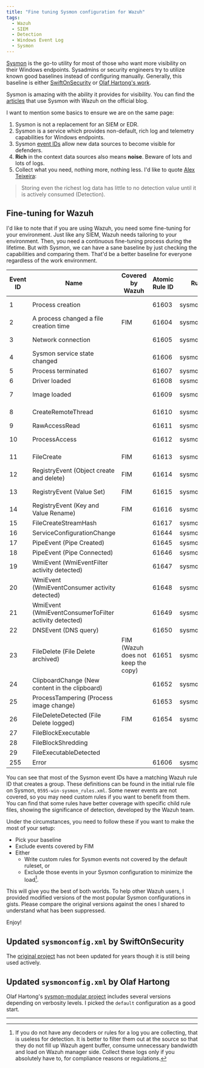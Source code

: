 ```yaml
---
title: "Fine tuning Sysmon configuration for Wazuh"
tags:
  - Wazuh
  - SIEM
  - Detection
  - Windows Event Log
  - Sysmon
---
```


[Sysmon](https://learn.microsoft.com/en-us/sysinternals/downloads/sysmon) is the go-to utility for most of those who want more visibility on their Windows endpoints. Sysadmins or security engineers try to utilize known good baselines instead of configuring manually. Generally, this baseline is either [SwiftOnSecurity](https://github.com/SwiftOnSecurity/sysmon-config) or [Olaf Hartong's work](https://github.com/olafhartong/sysmon-modular).

Sysmon is amazing with the ability it provides for visibility. You can find the [articles](https://wazuh.com/search/?s=sysmon) that use Sysmon with Wazuh on the official blog.

I want to mention some basics to ensure we are on the same page:

1. Sysmon is not a replacement for an SIEM or EDR.
2. Sysmon is a service which provides non-default, rich log and telemetry capabilities for Windows endpoints.
3. Sysmon [event IDs](https://learn.microsoft.com/en-us/sysinternals/downloads/sysmon#events) allow new data sources to become visible for defenders.
4. **Rich** in the context data sources also means **noise**. Beware of lots and lots of logs.
5. Collect what you need, nothing more, nothing less. I'd like to quote [Alex Teixeira](https://detect.fyi/sysmon-a-viable-alternative-to-edr-44d4fbe5735a):

> Storing even the richest log data has little to no detection value until it is actively consumed (Detection).

## Fine-tuning for Wazuh

I'd like to note that if you are using Wazuh, you need some fine-tuning for your environment. Just like any SIEM, Wazuh needs tailoring to your environment. Then, you need a continuous fine-tuning process during the lifetime. But with Sysmon, we can have a sane baseline by just checking the capabilities and comparing them. That'd be a better baseline for everyone regardless of the work environment.

| Event ID | Name | Covered by Wazuh | Atomic Rule ID | Rule Group | Child rule files |
|---|---|---|---|---|---|
| 1 | Process creation || 61603 | sysmon_event1 | 0800-sysmon_id_1.xml |
| 2 | A process changed a file creation time | FIM | 61604 | sysmon_event_2 ||
| 3 | Network connection || 61605 | sysmon_event3 | 0810-sysmon_id_3.xml |
| 4 | Sysmon service state changed || 61606 | sysmon_event4 ||
| 5 | Process terminated || 61607 | sysmon_event5 ||
| 6 | Driver loaded || 61608 | sysmon_event6 ||
| 7 | Image loaded || 61609 | sysmon_event7 | 0820-sysmon_id_7.xml |
| 8 | CreateRemoteThread || 61610 | sysmon_event8 | 0870-sysmon_id_8.xml |
| 9 | RawAccessRead || 61611 | sysmon_event9 ||
| 10 | ProcessAccess || 61612 | sysmon_event_10 | 0945-sysmon_id_10.xml |
| 11 | FileCreate | FIM | 61613 | sysmon_event_11 | 0830-sysmon_id_11.xml |
| 12 | RegistryEvent (Object create and delete) | FIM | 61614 | sysmon_event_12 ||
| 13 | RegistryEvent (Value Set) | FIM | 61615 | sysmon_event_13 | 0860-sysmon_id_13.xml |
| 14 | RegistryEvent (Key and Value Rename) | FIM | 61616 | sysmon_event_14 ||
| 15 | FileCreateStreamHash || 61617 | sysmon_event_15 ||
| 16 | ServiceConfigurationChange || 61644 | sysmon_event_16 ||
| 17 | PipeEvent (Pipe Created) || 61645 | sysmon_event_17 ||
| 18 | PipeEvent (Pipe Connected) || 61646 | sysmon_event_18 ||
| 19 | WmiEvent (WmiEventFilter activity detected) || 61647 | sysmon_event_19 ||
| 20 | WmiEvent (WmiEventConsumer activity detected) || 61648 | sysmon_event_20 | 0950-sysmon_id_20.xml |
| 21 | WmiEvent (WmiEventConsumerToFilter activity detected) || 61649 | sysmon_event_21 ||
| 22 | DNSEvent (DNS query) || 61650 | sysmon_event_22 ||
| 23 | FileDelete (File Delete archived) | FIM (Wazuh does not keep the copy) | 61651 | sysmon_event_23 ||
| 24 | ClipboardChange (New content in the clipboard) || 61652 | sysmon_event_24 ||
| 25 | ProcessTampering (Process image change) || 61653 | sysmon_event_25 ||
| 26 | FileDeleteDetected (File Delete logged) | FIM | 61654 | sysmon_event_26 ||
| 27 | FileBlockExecutable |||||
| 28 | FileBlockShredding |||||
| 29 | FileExecutableDetected |||||
| 255 | Error || 61606 | sysmon_event_255 ||

You can see that most of the Sysmon event IDs have a matching Wazuh rule ID that creates a group. These definitions can be found in the initial rule file on Sysmon, `0595-win-sysmon_rules.xml`. Some newer events are not covered, so you may need custom rules if you want to benefit from them. You can find that some rules have better coverage with specific child rule files, showing the significance of detection, developed by the Wazuh team.

Under the circumstances, you need to follow these if you want to make the most of your setup:

- Pick your baseline
- Exclude events covered by FIM
- Either
  - Write custom rules for Sysmon events not covered by the default ruleset, or
  - Exclude those events in your Sysmon configuration to minimize the load[^1].

This will give you the best of both worlds. To help other Wazuh users, I provided modified versions of the most popular Sysmon configurations in gists. Please compare the original versions against the ones I shared to understand what has been suppressed.

Enjoy!

## Updated `sysmonconfig.xml` by SwiftOnSecurity

The [original project](https://github.com/SwiftOnSecurity/sysmon-config) has not been updated for years though it is still being used actively.

<script src="https://gist.github.com/zbalkan/8312a6d4e0a7610eccfd342e329cdaab.js"></script>

## Updated `sysmonconfig.xml` by Olaf Hartong

Olaf Hartong's [sysmon-modular project](https://github.com/olafhartong/sysmon-modular/) includes several versions depending on verbosity levels. I picked the `default` configuration as a good start.

<script src="https://gist.github.com/zbalkan/8312a6d4e0a7610eccfd342e329cdaab.js"></script>

---

[^1]: If you do not have any decoders or rules for a log you are collecting, that is useless for detection. It is better to filter them out at the source so that they do not fill up Wazuh agent buffer, consume unnecessary bandwidth and load on Wazuh manager side. Collect these logs only if you absolutely have to, for compliance reasons or regulations.
